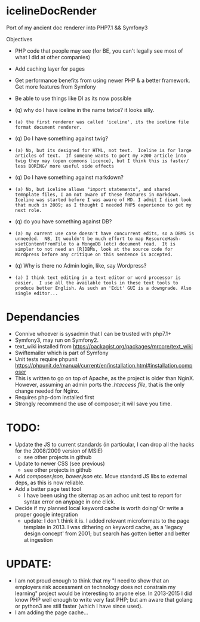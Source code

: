 # icelineDocRender
Port of my ancient doc renderer into PHP7.1 &amp;&amp; Symfony3 

Objectives
* PHP code that people may see (for BE, you can't legally see most of what I did at other companies) 
* Add caching layer for pages
* Get performance benefits from using newer PHP & a better framework.  Get more features from Symfony 
* Be able to use things like DI as its now possible 

* (q) why do I have iceline in the name twice? it looks silly.
*     (a) the first renderer was called 'iceline', its the iceline file format document renderer.
* (q) Do I have something against twig?
*     (a) No, but its designed for HTML, not text.  Iceline is for large articles of text.  If someone wants to port my >200 article into twig they may (open commons licence), but I think this is faster/ less BORING/ more useful side effects 
* (q) Do I have something against markdown? 
*     (a) No, but iceline allows "import statements", and shared temnplate files, I am not aware of these features in markdown.  Iceline was started before I was aware of MD. I admit I disnt look that much in 2009; as I thought I needed PHP5 experience to get my next role. 
* (q) do you have something against DB?
*     (a) my current use case doesn't have concurrent edits, so a DBMS is unneeded.  NB, It wouldn't be much effort to map ResourceHash->setContentFromFile to a MongoDB (etc) document read.  It is simpler to not need an [R]DBMs, look at the source code for Wordpress before any critique on this sentence is accepted.
* (q) Why is there no Admin login, like, say Wordpress?
*     (a) I think text editing in a text editor or word processor is easier.  I use all the available tools in these text tools to produce better English. As such an 'Edit' GUI is a downgrade. Also single editor...


# Dependancies
* Connive whoever is sysadmin that I can be trusted with php7.1+
* Symfony3, may run on Symfony2.
* text_wiki installed from https://packagist.org/packages/mrcore/text_wiki 
* Swiftemailer which is part of Symfony 
* Unit tests require phpunit https://phpunit.de/manual/current/en/installation.html#installation.composer
* This is written to go on top of Apache, as the project is older than NginX. However, assuming an admin ports the *.htaccess file*, that is the only change needed for Nginx.
* Requires php-dom installed first
* Strongly recommend the use of composer; it will save you time.

# TODO:
* Update the JS to current standards (in particular, I can drop all the hacks for the 2008/2009 version of MSIE)
    * see other projects in github
* Update to newer CSS (see previous)
    * see other projects in github
* Add *composer.json, bower.json* etc.  Move standard JS libs to external deps, as this is now reliable.
* Add a better page test tool
    * I have been using the sitemap as an adhoc unit test to report for syntax error on anypage in one click.
* Decide if my planned local keyword cache is worth doing/ Or write a proper google integration
    * update: I don't think it is. I added relevant microformats to the page template in 2013.  I was dithering on keyword cache, as a 'legacy design concept' from 2001; but search has gotten better and better at ingestion  
  
 # UPDATE: 
* I am not proud enough to think that my "I need to show that an employers risk accessment on technology does not constrain my learning" project would be interesting to anyone else.  In 2013-2015 I did know PHP well enough to write very fast PHP; but am aware that golang or python3 are still faster (which I have since used).
* I am adding the page cache...
